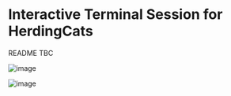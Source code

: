 # Interactive Terminal Session for HerdingCats

README TBC

![image](https://github.com/user-attachments/assets/56519577-8129-4d31-b13b-fac4921b938e)


![image](https://github.com/user-attachments/assets/1b859ecf-904e-4602-b459-329d7574ca7c)
